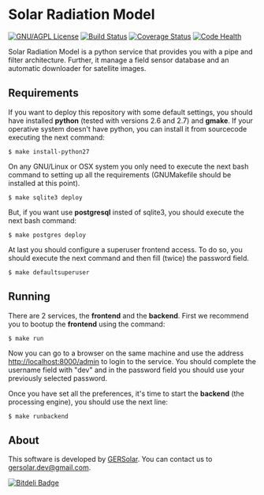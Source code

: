 Solar Radiation Model
=====================
[![GNU/AGPL License](http://www.gnu.org/graphics/agplv3-88x31.png)](https://github.com/ecolell/solar_radiation_model/blob/master/GNU-AGPL-3.0.txt) [![Build Status](https://travis-ci.org/ecolell/solar_radiation_model.png?branch=master)](https://travis-ci.org/ecolell/solar_radiation_model) [![Coverage Status](https://coveralls.io/repos/ecolell/solar_radiation_model/badge.png)](https://coveralls.io/r/ecolell/solar_radiation_model) [![Code Health](https://landscape.io/github/ecolell/solar_radiation_model/master/landscape.png)](https://landscape.io/github/ecolell/solar_radiation_model/master)

Solar Radiation Model is a python service that provides you with a pipe and filter architecture. Further, it manage a field sensor database and an automatic downloader for satellite images.

Requirements
------------

If you want to deploy this repository with some default settings, you should have installed **python** (tested with versions 2.6 and 2.7) and **gmake**. If your operative system doesn't have python, you can install it from sourcecode executing the next command:

	$ make install-python27

On any GNU/Linux or OSX system you only need to execute the next bash command to setting up all the requirements (GNUMakefile should be installed at this point).

	$ make sqlite3 deploy

But, if you want use **postgresql** insted of sqlite3, you should execute the next bash command:

	$ make postgres deploy

At last you should configure a superuser frontend access. To do so, you should execute the next command and then fill (twice) the password field.

	$ make defaultsuperuser

Running
-------

There are 2 services, the **frontend** and the **backend**. First we recommend you to bootup the **frontend** using the command:

	$ make run

Now you can go to a browser on the same machine and use the address <http://localhost:8000/admin> to login to the service. You should complete the username field with "dev" and in the password field you should use your previously selected password.

Once you have set all the preferences, it's time to start the **backend** (the processing engine), you should use the next line:

	$ make runbackend

About
-----

This software is developed by [GERSolar](http://www.gersol.unlu.edu.ar/). You can contact us to <gersolar.dev@gmail.com>.


[![Bitdeli Badge](https://d2weczhvl823v0.cloudfront.net/ecolell/solar_radiation_model/trend.png)](https://bitdeli.com/free "Bitdeli Badge")

